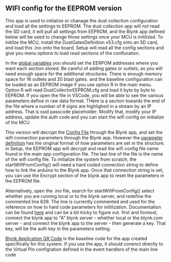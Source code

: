 ## WIFI config for the EEPROM version ##

This app is used to initialize or chanage the dust collection configuration and load all the settings to EEPROM.   The dust collection app will not read the SD card, it will pull all settings from EEPROM, and the Blynk app defined below will be used to change those settings once your MCU is initilized.   To initilze the MCU, install the DustGatesDefinition v53.cfg onto an SD card, and load this .ino onto the board.   Setup will read all the config sections and give you menu options to load read sections of the confiuration.   

In the [global variables](https://github.com/cwiegert/DustCollectionEEPROM/blob/main/DustCollection_v60_10_10_2021/EEPROM_Writer_DustCollector/DustCollectorGlobals.h) you should set the EERPOM addresses where you want each section stored.   Be careful of adding gates or outlets, as you will need enough space for the additional structures.   There is enough memory space for 16 outlets and 20 blast gates.  and the baseline configuration can be loaded as an EEPROM image if you use option R in the main menu.   Option R will read DustCollectorEEPROM.cfg and load it byte by byte to EEPROM.   If you open the file in VSCode, you will be able to see the various parameters define in raw data format.   THere is a section towards the end of the file where a number of # signs are highlighed in a stream by an IP address.   That is ssid passcode placeholder.  Modify that, modify your IP address, update the auth code and you can start the wifi config on initialize of the MCU


This version will decrypt the [Config File](https://github.com/cwiegert/DustCollectionEEPROM/blob/main/DustCollection_v60_10_10_2021/EEPROM_Writer_DustCollector/DustWifi%20v53.cfg) through the Blynk app, and set the wifi connection parameters through the Blynk app.   However the [parameter definition](https://github.com/cwiegert/DustCollectionEEPROM/blob/main/DustCollection_v60_10_10_2021/DustWifi%20v53%20--%20keep%20this%20around%20for%20restore.cfg) has the original format of how parameters are set in the structure.    in Setup, the EEPROM app will decrypt and read the wifi config file name found in the main app configuration file.   The last line of the file is the name of the wifi config file.   To initialize the system from scratch, the startWifiFromConfig() will need a hard coded connection string to define how to link the arduino to the Blynk app.  Once that connection string is set, you can use the Encrypt section of the blynk app to reset the parameters in the EEPROM file.    

Alternatively, open the .ino file, search for startWifiFromConfig() select whether you are running local or to the blynk server, and redefine the commented line 639.   The line is currently commented and used for the reference on how to hard code parameters for initilization.   Documentation can be found [here](http://docs.blynk.cc/#getting-started-getting-started-with-the-blynk-app) and can be a bit tricky to figure out.   first and formost, connect the blynk app to "A" blynk server - whether local or the blynk.com server - and connect the blynk app to the server - then generate a key.   That key, will be the auth key in the parameters setting.

[Blynk Application QR Code](https://github.com/cwiegert/DustCollectionEEPROM/blob/main/DustCollection_v60_10_10_2021/BlynkApplication.jpeg) is the baseline code for the app created specifically for this system.   If you use the app, it should conenct directly to the Virtual Pin configration defined in the event handlers of the main line code



